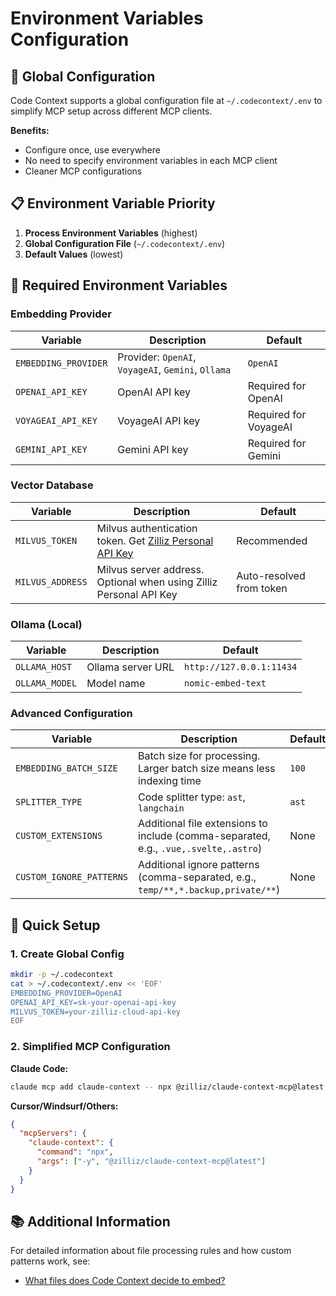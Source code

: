 # Environment Variables Configuration

## 🎯 Global Configuration

Code Context supports a global configuration file at `~/.codecontext/.env` to simplify MCP setup across different MCP clients.

**Benefits:**
- Configure once, use everywhere
- No need to specify environment variables in each MCP client
- Cleaner MCP configurations

## 📋 Environment Variable Priority

1. **Process Environment Variables** (highest)
2. **Global Configuration File** (`~/.codecontext/.env`)
3. **Default Values** (lowest)

## 🔧 Required Environment Variables

### Embedding Provider
| Variable | Description | Default |
|----------|-------------|---------|
| `EMBEDDING_PROVIDER` | Provider: `OpenAI`, `VoyageAI`, `Gemini`, `Ollama` | `OpenAI` |
| `OPENAI_API_KEY` | OpenAI API key | Required for OpenAI |
| `VOYAGEAI_API_KEY` | VoyageAI API key | Required for VoyageAI |
| `GEMINI_API_KEY` | Gemini API key | Required for Gemini |

### Vector Database
| Variable | Description | Default |
|----------|-------------|---------|
| `MILVUS_TOKEN` | Milvus authentication token. Get [Zilliz Personal API Key](https://github.com/zilliztech/claude-context/blob/master/assets/signup_and_get_apikey.png) | Recommended |
| `MILVUS_ADDRESS` | Milvus server address. Optional when using Zilliz Personal API Key | Auto-resolved from token |

### Ollama (Local)
| Variable | Description | Default |
|----------|-------------|---------|
| `OLLAMA_HOST` | Ollama server URL | `http://127.0.0.1:11434` |
| `OLLAMA_MODEL` | Model name | `nomic-embed-text` |

### Advanced Configuration
| Variable | Description | Default |
|----------|-------------|---------|
| `EMBEDDING_BATCH_SIZE` | Batch size for processing. Larger batch size means less indexing time | `100` |
| `SPLITTER_TYPE` | Code splitter type: `ast`, `langchain` | `ast` |
| `CUSTOM_EXTENSIONS` | Additional file extensions to include (comma-separated, e.g., `.vue,.svelte,.astro`) | None |
| `CUSTOM_IGNORE_PATTERNS` | Additional ignore patterns (comma-separated, e.g., `temp/**,*.backup,private/**`) | None |

## 🚀 Quick Setup

### 1. Create Global Config
```bash
mkdir -p ~/.codecontext
cat > ~/.codecontext/.env << 'EOF'
EMBEDDING_PROVIDER=OpenAI
OPENAI_API_KEY=sk-your-openai-api-key
MILVUS_TOKEN=your-zilliz-cloud-api-key
EOF
```

### 2. Simplified MCP Configuration

**Claude Code:**
```bash
claude mcp add claude-context -- npx @zilliz/claude-context-mcp@latest
```

**Cursor/Windsurf/Others:**
```json
{
  "mcpServers": {
    "claude-context": {
      "command": "npx",
      "args": ["-y", "@zilliz/claude-context-mcp@latest"]
    }
  }
}
```

## 📚 Additional Information

For detailed information about file processing rules and how custom patterns work, see:
- [What files does Code Context decide to embed?](../troubleshooting/faq.md#q-what-files-does-claude-context-decide-to-embed)
 